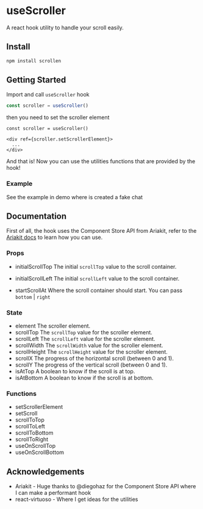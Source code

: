 # useScroller

A react hook utility to handle your scroll easily.

## Install

```sh
npm install scrollen
```

## Getting Started

Import and call `useScroller` hook

```ts
const scroller = useScroller()
```

then you need to set the scroller element

```tsx
const scroller = useScroller()

<div ref={scroller.setScrollerElement}>
  ...
</div>
```

And that is! Now you can use the utilities functions that are provided by the hook!

### Example

See the example in demo where is created a fake chat

## Documentation

First of all, the hook uses the Component Store API from Ariakit, refer to the [Ariakit docs](https://ariakit.org/guide/component-stores) to learn how you can use.

### Props

- initialScrollTop
  The initial `scrollTop` value to the scroll container.

- initialScrollLeft
  The initial `scrollLeft` value to the scroll container.

- startScrollAt
  Where the scroll container should start. You can pass `bottom` | `right`

### State

- element
  The scroller element.
- scrollTop
  The `scrollTop` value for the scroller element.
- scrollLeft
  The `scrollLeft` value for the scroller element.
- scrollWidth
  The `scrollWidth` value for the scroller element.
- scrollHeight
  The `scrollHeight` value for the scroller element.
- scrollX
  The progress of the horizontal scroll (between 0 and 1).
- scrollY
  The progress of the vertical scroll (between 0 and 1).
- isAtTop
  A boolean to know if the scroll is at top.
- isAtBottom
  A boolean to know if the scroll is at bottom.

### Functions

- setScrollerElement
- setScroll
- scrollToTop
- scrollToLeft
- scrollToBottom
- scrollToRight
- useOnScrollTop
- useOnScrollBottom

## Acknowledgements

- Ariakit - Huge thanks to @diegohaz for the Component Store API where I can make a performant hook
- react-virtuoso - Where I get ideas for the utilities
